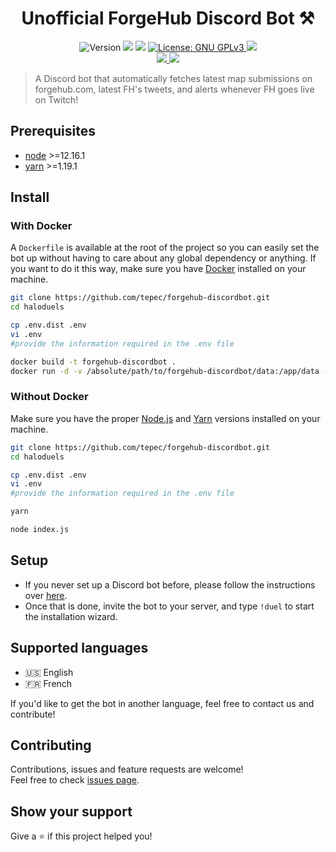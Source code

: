 <h1 align="center">Unofficial ForgeHub Discord Bot ⚒️</h1>
<p align="center">
  <img alt="Version" src="https://img.shields.io/badge/version-0.1.0-blue.svg?cacheSeconds=2592000" />
  <img src="https://img.shields.io/badge/node-%3E%3D12.16.1-blue.svg" />
  <img src="https://img.shields.io/badge/yarn-%3E%3D1.19.1-blue.svg" />
  <a href="https://choosealicense.com/licenses/gpl-3.0/" target="_blank">
    <img alt="License: GNU GPLv3" src="https://img.shields.io/badge/License-GNU GPLv3-yellow.svg" />
  </a>
  <img src="https://img.shields.io/maintenance/yes/2020" />
  <br />
  <a href="https://discord.gg/74UAq84" target="_blank">
    <img src="https://img.shields.io/discord/443833089966342145?color=7289DA&label=Halo%20Cr%C3%A9ation&logo=Discord" />
  </a>
  <a href="https://twitter.com/HaloCreation" target="_blank">
    <img src="https://img.shields.io/twitter/follow/HaloCreation?color=%232da1f3&logo=Twitter&style=flat-square" />
  </a>
</p>

> A Discord bot that automatically fetches latest map submissions on forgehub.com, latest FH's tweets, and alerts whenever FH goes live on Twitch! 

## Prerequisites

- [node](https://nodejs.org/en/) >=12.16.1
- [yarn](https://yarnpkg.com) >=1.19.1

## Install 
### With Docker 
A `Dockerfile` is available at the root of the project so you can easily set the bot up without having to care about any global dependency or anything. If you want to do it this way, make sure you have [Docker](https://www.docker.com) installed on your machine.

```bash session
git clone https://github.com/tepec/forgehub-discordbot.git
cd haloduels

cp .env.dist .env
vi .env
#provide the information required in the .env file

docker build -t forgehub-discordbot .
docker run -d -v /absolute/path/to/forgehub-discordbot/data:/app/data --restart=always --name=forgehub-discordbot forgehub-discordbot
```

### Without Docker
Make sure you have the proper [Node.js](https://nodejs.org/en/) and [Yarn](https://yarnpkg.com) versions installed on your machine.
```bash session
git clone https://github.com/tepec/forgehub-discordbot.git
cd haloduels

cp .env.dist .env
vi .env
#provide the information required in the .env file

yarn

node index.js
```

## Setup 
* If you never set up a Discord bot before, please follow the instructions over [here](https://discordapp.com/developers/docs/intro).
* Once that is done, invite the bot to your server, and type `!duel` to start the installation wizard.

## Supported languages 
* 🇺🇸 English
* 🇫🇷 French

If you'd like to get the bot in another language, feel free to contact us and contribute! 

## Contributing

Contributions, issues and feature requests are welcome!<br />Feel free to check [issues page](https://github.com/tepec/forgehub-discordbot/issues). 

## Show your support

Give a ⭐️ if this project helped you!
